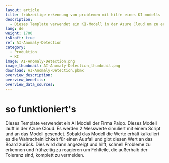 ```yaml
---
layout: article
title: frühzeitige erkennung von problemen mit hilfe eines KI modells
description: 
  - Dieses Template verwendet ein KI-Modell in der Azure Cloud um zu erkennen, wann die Wahrscheinlichkeit für eine Fehlproduktion steigt. Es werden 2 Messwerte an ein KI-Modell übermittelt und mit Hilfe der JSON Datenquelle erhält man die errechnete Wahrscheinlichkeit als Wert zurück. Mit diesem Wert kann man die aktuelle Gefahr schnell ersichtlich machen un so frühzeitig reagieren um Fehlproduktion komplett zu vermeiden.
lang: de
weight: 1700
isDraft: true
ref: AI-Anomaly-Detection
category:
  - Produktion
  - KI
image: AI-Anomaly-Detection.png
image_thumbnail: AI-Anomaly-Detection_thumbnail.png
download: AI-Anomaly-Detection.pbmx
overview_description:
overview_benefits:
overview_data_sources:
---
```

# so funktioniert's

Dieses Template verwendet ein AI Modell der Firma Paiqo. Dieses Modell läuft in der Azure Cloud.
Es werden 2 Messwerte simuliert mit einem Script und an das Modell gesendet. Sobald das Modell die Werte erhält kalkuliert es die Wahrscheinlichkeit für einen Ausfall und gibt diesen Wert an das Board zurück. Dies wird dann angezeigt und hilft, schnell Probleme zu erkennen und frühzeitig zu reagieren um Fehlteile, die außerhalb der Toleranz sind, komplett zu vermeiden.
